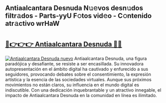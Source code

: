 ## Antiaalcantara Desnuda N𝚞𝚎vos desn𝚞dos filtr𝚊dos - Parts-yyU F𝚘tos vid𝚎o - C𝚘ntenido atr𝚊ctivo wrHaW

# <h2><a href="http://mb4tpu.tromn.icu/?c=Antiaalcantara+Desnuda">🔗👉👉👉 Antiaalcantara Desnuda 🔗🔗</a></h2>

[![Antiaalcantara Desnuda nuevo](https://i.imgur.com/pEAQMta.gif)](http://mb4tpu.tromn.icu/?c=Antiaalcantara+Desnuda)
Antiaalcantara Desnuda, una figura paradójica y desafiante, se resiste a ser encasillada. Su innovadora autopresentación en el ámbito digital ha cautivado y enfurecido a sus seguidores, provocando debates sobre el consentimiento, la expresión artística y la esencia de las sociedades virtuales. Aunque sus próximos movimientos no están claros, su influencia en el mundo digital es indiscutible. Con una dedicación inquebrantable y un atractivo innegable, el impacto de Antiaalcantara Desnuda en la comunidad en línea es ilimitado.
